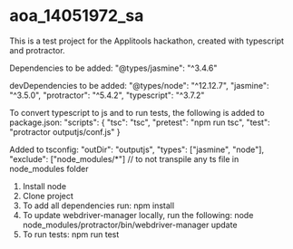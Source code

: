 # aoa_14051972_sa

This is a test project for the Applitools hackathon, created with typescript and protractor.

Dependencies to be added: 
"@types/jasmine": "^3.4.6"

devDependencies to be added:
"@types/node": "^12.12.7",
"jasmine": "^3.5.0",
"protractor": "^5.4.2",
"typescript": "^3.7.2"

To convert typescript to js and to run tests, the following is added to package.json:
  "scripts": {
    "tsc": "tsc",
    "pretest": "npm run tsc",
    "test": "protractor outputjs/conf.js"
  }

Added to tsconfig:
"outDir": "outputjs",
"types": ["jasmine", "node"],
"exclude": ["node_modules/*"] // to not transpile any ts file in node_modules folder

1. Install node
1. Clone project
2. To add all dependencies run: npm install
3. To update webdriver-manager locally, run the following:
   node node_modules/protractor/bin/webdriver-manager update
4. To run tests: npm run test
